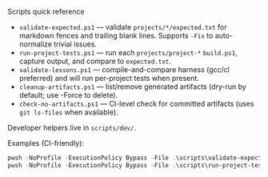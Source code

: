 Scripts quick reference

- `validate-expected.ps1` — validate `projects/*/expected.txt` for markdown fences and trailing blank lines. Supports `-Fix` to auto-normalize trivial issues.
- `run-project-tests.ps1` — run each `projects/project-*` `build.ps1`, capture output, and compare to `expected.txt`.
- `validate-lessons.ps1` — compile-and-compare harness (gcc/cl preferred) and will run per-project tests when present.
- `cleanup-artifacts.ps1` — list/remove generated artifacts (dry-run by default; use -Force to delete).
- `check-no-artifacts.ps1` — CI-level check for committed artifacts (uses `git ls-files` when available).

Developer helpers live in `scripts/dev/`.

Examples (CI-friendly):

```powershell
pwsh -NoProfile -ExecutionPolicy Bypass -File .\scripts\validate-expected.ps1 -Fix
pwsh -NoProfile -ExecutionPolicy Bypass -File .\scripts\run-project-tests.ps1
```
